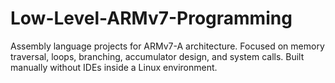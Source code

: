 # Low-Level-ARMv7-Programming
Assembly language projects for ARMv7-A architecture. Focused on memory traversal, loops, branching, accumulator design, and system calls. Built manually without IDEs inside a Linux environment.
